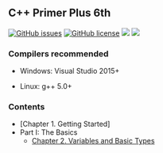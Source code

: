 ## C++ Primer Plus 6th

[![GitHub issues](https://img.shields.io/github/issues/Mooophy/Cpp-Primer.svg)](https://github.com/Mooophy/Cpp-Primer/issues)
[![GitHub license](https://img.shields.io/badge/license-CC0-blue.svg)](https://raw.githubusercontent.com/Mooophy/Cpp-Primer/master/LICENSE)
[![](https://img.shields.io/badge/%E4%B8%AD%E6%96%87-%E8%AE%A8%E8%AE%BA%E5%8C%BA-yellowgreen.svg)](https://github.com/ReadingLab/Discussion-for-Cpp)
[![](https://img.shields.io/badge/douban-%E5%B0%8F%E7%BB%84-green.svg)](http://www.douban.com/group/532124/)

### Compilers recommended
 * Windows: Visual Studio 2015+ 
 
 * Linux: g++ 5.0+     

### Contents

- [Chapter 1. Getting Started]
- Part I: The Basics
  - [Chapter 2. Variables and Basic Types](src/ch2_setting_out_to_cpp/README.md)